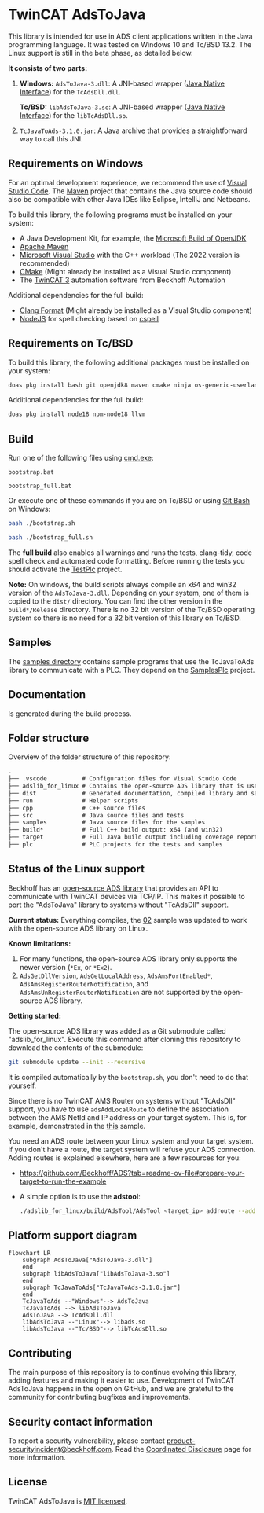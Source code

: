 # TwinCAT AdsToJava

This library is intended for use in ADS client applications written in the Java
programming language. It was tested on Windows 10 and Tc/BSD 13.2.
The Linux support is still in the beta phase, as detailed below.

**It consists of two parts:**

1. **Windows:** `AdsToJava-3.dll`: A JNI-based wrapper ([Java Native Interface](https://en.wikipedia.org/wiki/Java_Native_Interface)) for the `TcAdsDll.dll`.

   **Tc/BSD:** `libAdsToJava-3.so`: A JNI-based wrapper ([Java Native Interface](https://en.wikipedia.org/wiki/Java_Native_Interface)) for the `libTcAdsDll.so`.
2. `TcJavaToAds-3.1.0.jar`: A Java archive that provides a straightforward way to call this JNI.

## Requirements on Windows

For an optimal development experience, we recommend the use of
[Visual Studio Code](https://code.visualstudio.com/).
The [Maven](https://maven.apache.org/download.cgi) project that contains
the Java source code should also be compatible with other Java IDEs like
Eclipse, IntelliJ and Netbeans.

To build this library, the following programs must be
installed on your system:

- A Java Development Kit, for example, the
  [Microsoft Build of OpenJDK](https://docs.microsoft.com/en-us/java/openjdk/download)
- [Apache Maven](https://maven.apache.org/download.cgi)
- [Microsoft Visual Studio](https://visualstudio.microsoft.com/downloads#other)
  with the C++ workload (The 2022 version is recommended)
- [CMake](https://cmake.org/download/) (Might already
  be installed as a Visual Studio component)
- The [TwinCAT 3](https://www.beckhoff.com/en-en/products/automation/twincat/)
  automation software from Beckhoff Automation

Additional dependencies for the full build:

- [Clang Format](https://llvm.org/builds/) (Might already
  be installed as a Visual Studio component)
- [NodeJS](https://nodejs.org/en/download/) for spell checking
  based on [cspell](https://www.npmjs.com/package/cspell)

## Requirements on Tc/BSD

To build this library, the following additional packages must be installed on your system:

```sh
doas pkg install bash git openjdk8 maven cmake ninja os-generic-userland-devtools
```

Additional dependencies for the full build:

```sh
doas pkg install node18 npm-node18 llvm
```

## Build

Run one of the following files using
[cmd.exe](https://en.wikipedia.org/wiki/Cmd.exe):

```batch
bootstrap.bat
```

```batch
bootstrap_full.bat
```

Or execute one of these commands if you are on Tc/BSD or
using [Git Bash](https://gitforwindows.org/) on Windows:

```sh
bash ./bootstrap.sh
```

```sh
bash ./bootstrap_full.sh
```

The **full build** also enables all warnings and runs the tests,
clang-tidy, code spell check and automated code formatting.
Before running the tests you should activate the
[TestPlc](plc/TestPlc/) project.

**Note:** On windows, the build scripts always compile an x64 and
win32 version of the `AdsToJava-3.dll`. Depending on your system,
one of them is copied to the `dist/` directory. You can find
the other version in the `build*/Release` directory.
There is no 32 bit version of the Tc/BSD operating system so there
is no need for a 32 bit version of this library on Tc/BSD.

## Samples

The [samples directory](samples/) contains sample programs
that use the TcJavaToAds library to communicate with a PLC.
They depend on the [SamplesPlc](plc/SamplesPlc/) project.

## Documentation

Is generated during the build process.

## Folder structure

Overview of the folder structure of this repository:

```txt
.
├── .vscode          # Configuration files for Visual Studio Code
├── adslib_for_linux # Contains the open-source ADS library that is used where the TcAdsDll is not available
├── dist             # Generated documentation, compiled library and samples
├── run              # Helper scripts
├── cpp              # C++ source files
├── src              # Java source files and tests
├── samples          # Java source files for the samples
├── build*           # Full C++ build output: x64 (and win32)
├── target           # Full Java build output including coverage report
├── plc              # PLC projects for the tests and samples
```

## Status of the Linux support

Beckhoff has an [open-source ADS library](ttps://github.com/Beckhoff/ADS) that
provides an API to communicate with TwinCAT devices via TCP/IP.
This makes it possible to port the "AdsToJava" library to systems without "TcAdsDll" support.

**Current status:** Everything compiles, the [02](/samples/adslib/02_AccessByVariableName/) sample was updated to work with the open-source ADS library on Linux.

**Known limitations:**

1. For many functions, the open-source ADS library only supports the newer version (`*Ex`, or `*Ex2`).
1. `AdsGetDllVersion`, `AdsGetLocalAddress`, `AdsAmsPortEnabled*`,
   `AdsAmsRegisterRouterNotification`, and `AdsAmsUnRegisterRouterNotification`
   are not supported by the open-source ADS library.

**Getting started:**

The open-source ADS library was added as a Git submodule called "adslib_for_linux".
Execute this command after cloning this repository to download the contents of the submodule:

```bash
git submodule update --init --recursive
```

It is compiled automatically by the `bootstrap.sh`, you don't need to do that yourself.

Since there is no TwinCAT AMS Router on systems without "TcAdsDll" support,
you have to use `adsAddLocalRoute` to define the association between the AMS NetId
and IP address on your target system. This is, for example, demonstrated in the
[this](/samples/adslib/02_AccessByVariableName/) sample.

You need an ADS route between your Linux system and your target system.
If you don't have a route, the target system will refuse your ADS connection.
Adding routes is explained elsewhere, here are a few resources for you:

- https://github.com/Beckhoff/ADS?tab=readme-ov-file#prepare-your-target-to-run-the-example
- A simple option is to use the **adstool**:

  ```bash
  ./adslib_for_linux/build/AdsTool/AdsTool <target_ip> addroute --addr=<linux_ip> --netid=<linux_netid> --password=<target_password>
  ```

## Platform support diagram

```mermaid
flowchart LR
    subgraph AdsToJava["AdsToJava-3.dll"]
    end
    subgraph libAdsToJava["libAdsToJava-3.so"]
    end
    subgraph TcJavaToAds["TcJavaToAds-3.1.0.jar"]
    end
    TcJavaToAds --"Windows"--> AdsToJava
    TcJavaToAds --> libAdsToJava
    AdsToJava --> TcAdsDll.dll
    libAdsToJava --"Linux"--> libads.so
    libAdsToJava --"Tc/BSD"--> libTcAdsDll.so
```

## Contributing

The main purpose of this repository is to continue evolving this
library, adding features and making it easier to use. Development
of TwinCAT AdsToJava happens in the open on GitHub, and we are
grateful to the community for contributing bugfixes and improvements.

## Security contact information

To report a security vulnerability, please contact
[product-securityincident@beckhoff.com](mailto:product-securityincident@beckhoff.com).
Read the
[Coordinated Disclosure](https://infosys.beckhoff.com/english.php?content=../content/1033/ipc_security/3127586699.html&id=8416374187505380732)
page for more information.

## License

TwinCAT AdsToJava is [MIT licensed](LICENSE).

